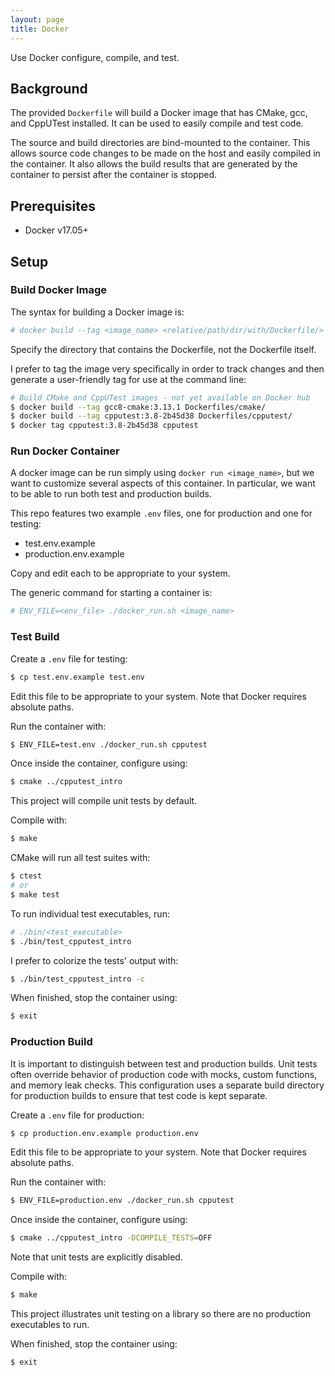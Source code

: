 ```yaml
---
layout: page
title: Docker
---
```


Use Docker configure, compile, and test.

## Background

The provided `Dockerfile` will build a Docker image that has CMake, gcc, and
CppUTest installed. It can be used to easily compile and test code.

The source and build directories are bind-mounted to the container. This
allows source code changes to be made on the host and easily compiled in the
container. It also allows the build results that are generated by the container
to persist after the container is stopped.

## Prerequisites

  * Docker v17.05+

## Setup

### Build Docker Image

The syntax for building a Docker image is:
```bash
# docker build --tag <image_name> <relative/path/dir/with/Dockerfile/>
```
Specify the directory that contains the Dockerfile, not the Dockerfile itself.

I prefer to tag the image very specifically in order to track changes and then
generate a user-friendly tag for use at the command line:
```bash
# Build CMake and CppUTest images - not yet available on Docker hub
$ docker build --tag gcc8-cmake:3.13.1 Dockerfiles/cmake/
$ docker build --tag cpputest:3.8-2b45d38 Dockerfiles/cpputest/
$ docker tag cpputest:3.8-2b45d38 cpputest
```


### Run Docker Container

A docker image can be run simply using `docker run <image_name>`, but we want to
customize several aspects of this container. In particular, we want to be able
to run both test and production builds.

This repo features two example `.env` files, one for production and one for testing:

  * test.env.example
  * production.env.example

Copy and edit each to be appropriate to your system.

The generic command for starting a container is:
```bash
# ENV_FILE=<env_file> ./docker_run.sh <image_name>
```


### Test Build

Create a `.env` file for testing:
```bash
$ cp test.env.example test.env
```
Edit this file to be appropriate to your system. Note that Docker requires
absolute paths.

Run the container with:
```bash
$ ENV_FILE=test.env ./docker_run.sh cpputest
```

Once inside the container, configure using:
```bash
$ cmake ../cpputest_intro
```
This project will compile unit tests by default.

Compile with:
```bash
$ make
```

CMake will run all test suites with:
```bash
$ ctest
# or
$ make test
```

To run individual test executables, run:
```bash
# ./bin/<test_executable>
$ ./bin/test_cpputest_intro
```

I prefer to colorize the tests' output with:
```bash
$ ./bin/test_cpputest_intro -c
```

When finished, stop the container using:
```bash
$ exit
```


### Production Build

It is important to distinguish between test and production builds. Unit tests
often override behavior of production code with mocks, custom functions, and
memory leak checks. This configuration uses a separate build directory for
production builds to ensure that test code is kept separate.

Create a `.env` file for production:
```bash
$ cp production.env.example production.env
```
Edit this file to be appropriate to your system. Note that Docker requires
absolute paths.

Run the container with:
```bash
$ ENV_FILE=production.env ./docker_run.sh cpputest
```

Once inside the container, configure using:
```bash
$ cmake ../cpputest_intro -DCOMPILE_TESTS=OFF
```
Note that unit tests are explicitly disabled.

Compile with:
```bash
$ make
```

This project illustrates unit testing on a library so there are no production
executables to run.

When finished, stop the container using:
```bash
$ exit
```
